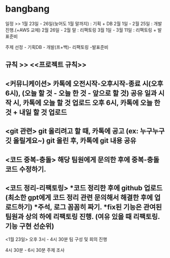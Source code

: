 # bangbang

일정 >>
1월 23일 - 26일(늦어도 1월 말까지) : 기획 + DB
2월 1일 - 2월 25일 : 개발 진행.(+AWS 교체)
2월 26일 - 2월 말 : 리팩토링
3월 1일 - 3월 11일 : 리팩토링 + 발표준비

주제 선정 - 기획DB - 개발(프+백)- 리팩토링 -발표준비

규칙 >>
<<프로젝트 규칙>>
--------------
<커뮤니케이션>
카톡에 오전시작-오후시작-종료 시(오후 6시), (오늘 할 것 - 오늘 한 것 - 앞으로 할 것) 공유
일과 시작 시, 카톡에 오늘 할 것 업로드
오후 6시, 카톡에 오늘 한 것 + 내일 할 것 업로드 
--------------
<git 관련>
git 올리려고 할 때, 카톡에 공고
(ex: 누구누구 깃 올릴게요~) 
git 올린 후, 카톡에 git 내용 공유
---------------
<코드 중복-충돌>
해당 팀원에게 문의한 후에 중복-충돌 코드 수정하기.
------------
<코드 정리-리팩토링>
*코드 정리한 후에 github 업로드(최소한 gpt에게 코드 정리 관련 문의해서 해결한 후에 업로드하기)
*주석, 로그 꼼꼼히 짜기.
*fix된 기능은 관여된 팀원과 상의 하에 리팩토링 진행.
(여유 있을 때 리팩토링. 기능 구현 선순위) 
-----------------

<1월 23일> 
오후 3시 - 4시 30분
팀 구성 및 회의 진행

4시 30분 - 6시 30분
주제 조사
